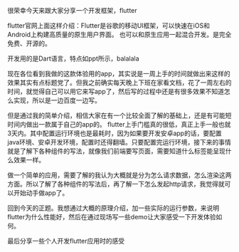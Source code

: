 很荣幸今天来跟大家分享一个开发框架，flutter

flutter官网上面这样介绍：Flutter是谷歌的移动UI框架，可以快速在iOS和Android上构建高质量的原生用户界面。 也可以和原生应用一起混合开发。是完全免费、开源的。

开发用的是Dart语言，特点如ppt所示，balalala

现在各位看到我做的这款体验用的app，其实说是一周上手的时间就做出来这样的效果其实有点标题党了。但我之前确实每天晚上下班在家看文档，花了一周左右的时间，就觉得自己可以用它来写app了，然后写的过程中还是有很多效果不知道怎么实现，所以是一边百度一边写。

但是通过我的简单介绍，相信大家在有一个比较全面了解的基础上，还是有可能短时间内做出一款属于自己的app的。
flutter上手门槛真的很低，真正上手一般也就3天内。其中配置运行环境也是最耗时，因为如果要开发安卓app的话，要配置java环境、安卓开发环境，配置时还得翻墙。只要配置完运行环境，接下来的事情就是了解下各种组件的写法，就像我们前端要写页面，需要知道什么标签能呈现什么效果一样。

做一个简单的应用，需要了解的我认为大概就是分为怎么请求数据，怎么渲染这两方面。所以了解了各种组件的写法后，再了解一下怎么发起http请求，我觉得就可以开始动手做app了。

回到今天的正题。我想通过大概的原理介绍，加一些实际的运行参数，来说明flutter为什么性能好，然后在通过现场写一些demo让大家感受一下开发体验如何。

最后分享一些个人开发flutter应用时的感受




